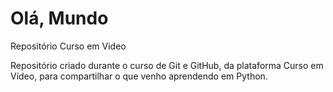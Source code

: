 # Olá, Mundo
 Repositório Curso em Video
 
 Repositório criado durante o curso de Git e GitHub, da plataforma Curso em Vídeo, para compartilhar o que venho aprendendo em Python.
